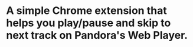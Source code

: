 # A simple Chrome extension that helps you play/pause and skip to next track on Pandora's Web Player.
